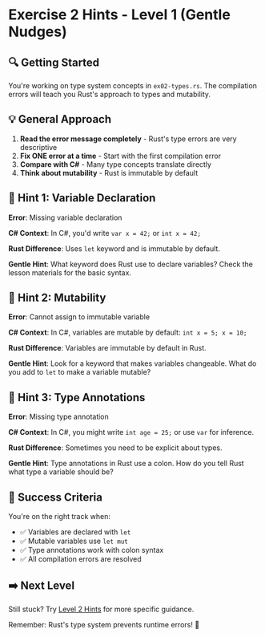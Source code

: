 # Exercise 2 Hints - Level 1 (Gentle Nudges)

## 🔍 Getting Started

You're working on type system concepts in `ex02-types.rs`. The compilation errors will teach you Rust's approach to types and mutability.

## 💡 General Approach

1. **Read the error message completely** - Rust's type errors are very descriptive
2. **Fix ONE error at a time** - Start with the first compilation error
3. **Compare with C#** - Many type concepts translate directly
4. **Think about mutability** - Rust is immutable by default

## 🎯 Hint 1: Variable Declaration

**Error**: Missing variable declaration

**C# Context**: In C#, you'd write `var x = 42;` or `int x = 42;`

**Rust Difference**: Uses `let` keyword and is immutable by default.

**Gentle Hint**: What keyword does Rust use to declare variables? Check the lesson materials for the basic syntax.

## 🎯 Hint 2: Mutability

**Error**: Cannot assign to immutable variable

**C# Context**: In C#, variables are mutable by default: `int x = 5; x = 10;`

**Rust Difference**: Variables are immutable by default in Rust.

**Gentle Hint**: Look for a keyword that makes variables changeable. What do you add to `let` to make a variable mutable?

## 🎯 Hint 3: Type Annotations

**Error**: Missing type annotation

**C# Context**: In C#, you might write `int age = 25;` or use `var` for inference.

**Rust Difference**: Sometimes you need to be explicit about types.

**Gentle Hint**: Type annotations in Rust use a colon. How do you tell Rust what type a variable should be?

## 🚀 Success Criteria

You're on the right track when:
- ✅ Variables are declared with `let`
- ✅ Mutable variables use `let mut`
- ✅ Type annotations work with colon syntax
- ✅ All compilation errors are resolved

## ➡️ Next Level

Still stuck? Try [Level 2 Hints](ex02-level2.md) for more specific guidance.

Remember: Rust's type system prevents runtime errors! 🦀
